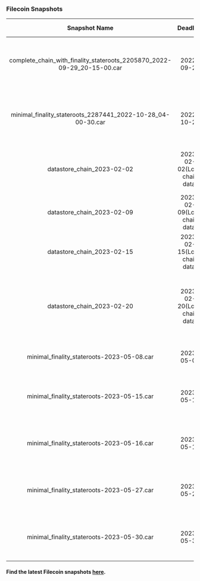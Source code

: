 ### Filecoin Snapshots

| Snapshot Name | Deadline | Snapshot Metadata | Deal Metadata | Deal Metadata NFT(opensea) |
| :-: | :-: | :-: | :-: | :-: |
| complete_chain_with_finality_stateroots_2205870_2022-09-29_20-15-00.car | 2022-09-29 | [CSV]( 2022-09-29_complete_chain/complete_chain_with_finality_stateroots_2205870_2022-09-29_20-15-00.car.csv ':include') <br> [JSON]( 2022-09-29_complete_chain/complete_chain_with_finality_stateroots_2205870_2022-09-29_20-15-00.car.json ':include')  |[swan-task-fl9rov-auto-deals.json](2022-09-29_complete_chain/swan-task-fl9rov-auto-deals.json ':include') <br> [swan-task-p9dh7u-auto-deals.json](2022-09-29_complete_chain/swan-task-p9dh7u-auto-deals.json ':include') | [fil-complete_2022-09-29_auto-deals_fl9rov.nft](https://opensea.io/assets/matic/0xA6787587159c017AD83fe28e746FCFAE0DD91383/43) <br>  [fil-complete_2022-09-29_auto-deals_p9dh7u.nft](https://opensea.io/assets/matic/0xA6787587159c017AD83fe28e746FCFAE0DD91383/42) |                       
| minimal_finality_stateroots_2287441_2022-10-28_04-00-30.car | 2022-10-28 | [CSV](2022-10-28_minimal_chain/minimal_finality_stateroots_2287441_2022-10-28_04-00-30.car.csv ':include') <br> [JSON](2022-10-28_minimal_chain/minimal_finality_stateroots_2287441_2022-10-28_04-00-30.car.json ':include') | [swan-task-fl9rov-auto-deals.json](2022-09-29_complete_chain/swan-task-fl9rov-auto-deals.json ':include') <br> [swan-task-p9dh7u-auto-deals.json](2022-09-29_complete_chain/swan-task-p9dh7u-auto-deals.json ':include')| [fil-minimal_2022-10-28_auto-deals_fl9rov.nft](https://opensea.io/assets/matic/0xA6787587159c017AD83fe28e746FCFAE0DD91383/43) <br> [fil-minimal_2022-10-28_auto-deals_p9dh7u.nft](https://opensea.io/assets/matic/0xA6787587159c017AD83fe28e746FCFAE0DD91383/42) |
| datastore_chain_2023-02-02 | 2023-02-02(Local chain data) | [JSON-1](2023-02-02_datastore_chain/filecoin-snapshot-20230202-1.json ':include') <br> [JSON-2](2023-02-02_datastore_chain/filecoin-snapshot-20230202-2.json ':include') | [swan-task-giv8d5-metadata.json](2023-02-02_datastore_chain/swan-task-giv8d5-metadata.json ':include') <br> [swan-task-nymir7-auto-deals.json](2023-02-02_datastore_chain/swan-task-nymir7-metadata.json ':include')| [fil-datastore_2023_02-02_metadata_giv8d5.nft](https://opensea.io/assets/matic/0xa6787587159c017ad83fe28e746fcfae0dd91383/182/) <br> [fil-datastore_2023-02-02_auto-deals_nymir7.nft](https://opensea.io/assets/matic/0xa6787587159c017ad83fe28e746fcfae0dd91383/183/) |
| datastore_chain_2023-02-09 | 2023-02-09(Local chain data) | [JSON](2023-02-09_datastore_chain/filecoin_chain-20230209.json ':include') | [swan-task-ea9sum-metadata.json](2023-02-09_datastore_chain/swan-task-ea9sum-metadata.json ':include') | [fil-datastore_2023-02-09_metadata_ea9sum.nft](https://opensea.io/assets/matic/0xa6787587159c017ad83fe28e746fcfae0dd91383/184) |
| datastore_chain_2023-02-15 | 2023-02-15(Local chain data) | [JSON](2023-02-15_datastore_chain/filecoin-chain-2023-02-15.json ':include') | [swan-task-2m5tt7-metadata.json](2023-02-15_datastore_chain/swan-task-2m5tt7-metadata.json ':include') | [fil-datastore_2023-02-15_metadata_2m5tt7.nft](https://opensea.io/assets/matic/0xa6787587159c017ad83fe28e746fcfae0dd91383/185) |
| datastore_chain_2023-02-20 | 2023-02-20(Local chain data) | [JSON](2023-02-20_datastore_chain/datastore-2023-02-20.json ':include') | [swan-task-gx1u5r-metadata.json](2023-02-20_datastore_chain/swan-task-gx1u5r-metadata.json ':include') <br> [swan-task-hon1x0-metadata.json](2023-02-20_datastore_chain/swan-task-hon1x0-metadata.json ':include') <br> [swan-task-n6w7m2-metadata.json](2023-02-20_datastore_chain/swan-task-n6w7m2-metadata.json ':include')| [fil-datastore_2023-02-20_metadata_gx1u5r.nft](https://opensea.io/assets/matic/0xa6787587159c017ad83fe28e746fcfae0dd91383/188) <br> [fil-datastore_2023-02-20_metadata_hon1x0.nft](https://opensea.io/assets/matic/0xa6787587159c017ad83fe28e746fcfae0dd91383/186) <br> [fil-datastore_2023_02-20_metadata_n6w7m2.nft](https://opensea.io/assets/matic/0xa6787587159c017ad83fe28e746fcfae0dd91383/187)|
| minimal_finality_stateroots-2023-05-08.car | 2023-05-08 | [JSON](2023-05-08_minimal_chain/minimal_finality_stateroots-2023-05-08.json ':include') | [swan-fil-20230508-auto-deals.json](2023-05-08_minimal_chain/swan-fil-20230508-auto-deals.json ':include') | [fil-minimal_2023-05-08_auto-deals.nft](https://opensea.io/assets/matic/0xa6787587159c017ad83fe28e746fcfae0dd91383/231/) |
| minimal_finality_stateroots-2023-05-15.car | 2023-05-15 | [JSON](2023-05-15_minimal_chain/minimal_finality_stateroots-2023-05-15.json ':include') | [swan-task-1cvde4-deals.csv](2023-05-15_minimal_chain/swan-task-1cvde4-deals.csv) <br> [swan-task-1cvde4-deals.json](2023-05-15_minimal_chain/swan-task-1cvde4-deals.json ':include') | [fil-minimal_2023-05-15_deals_1cvde4.nft](https://opensea.io/assets/matic/0x86624827c18cb1cb90ffb1bfb0cdc5b4252c18bc/1/) |
| minimal_finality_stateroots-2023-05-16.car | 2023-05-16 | [JSON](2023-05-16_minimal_chain/minimal_finality_stateroots-2023-05-16.json ':include') | [swan-task-znbx8z-deals.csv](2023-05-16_minimal_chain/swan-task-znbx8z-deals.csv) <br> [swan-task-znbx8z-deals.json](2023-05-16_minimal_chain/swan-task-znbx8z-deals.json ':include') | [fil-minimal_2023-05-16_deals_znbx8z.nft](https://opensea.io/assets/matic/0x86624827c18cb1cb90ffb1bfb0cdc5b4252c18bc/2/) |
| minimal_finality_stateroots-2023-05-27.car | 2023-05-27 | [JSON](2023-05-27_minimal_chain/minimal-finality-stateroots_2894640_2023-05-27.json ':include') | [swan-task-6kxs2z-deals.csv](2023-05-27_minimal_chain/swan-task-6kxs2z-deals.csv) <br> [swan-task-6kxs2z-deals.json](2023-05-27_minimal_chain/swan-task-6kxs2z-deals.json ':include') | fil-minimal_2023-05-27_deals_6kxs2z.nft |
| minimal_finality_stateroots-2023-05-30.car | 2023-05-30 | [JSON](2023-05-30_minimal_chain/minimal-finality-stateroots_2023-05-30.json ':include') | [swan-task-2fzsgk-deals.csv](2023-05-30_minimal_chain/swan-task-2fzsgk-deals.csv) <br> [swan-task-2fzsgk-deals.json](2023-05-30_minimal_chain/swan-task-2fzsgk-deals.json ':include') | fil-minimal_2023-05-30_deals_2fzsgk.nft |


#### Find the latest Filecoin snapshots [here](https://lotus.filecoin.io/lotus/install/start-lotus/).
